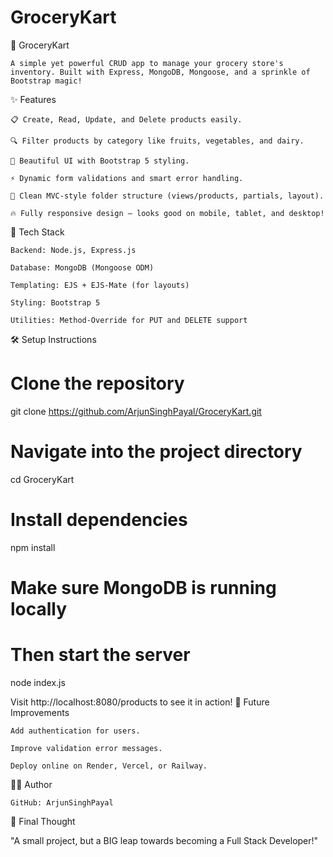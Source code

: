 # GroceryKart

🛒 GroceryKart

    A simple yet powerful CRUD app to manage your grocery store's inventory. Built with Express, MongoDB, Mongoose, and a sprinkle of Bootstrap magic!

✨ Features

    📋 Create, Read, Update, and Delete products easily.

    🔍 Filter products by category like fruits, vegetables, and dairy.

    🎨 Beautiful UI with Bootstrap 5 styling.

    ⚡ Dynamic form validations and smart error handling.

    🧹 Clean MVC-style folder structure (views/products, partials, layout).

    🔥 Fully responsive design — looks good on mobile, tablet, and desktop!

🚀 Tech Stack

    Backend: Node.js, Express.js

    Database: MongoDB (Mongoose ODM)

    Templating: EJS + EJS-Mate (for layouts)

    Styling: Bootstrap 5

    Utilities: Method-Override for PUT and DELETE support

🛠️ Setup Instructions

# Clone the repository

git clone https://github.com/ArjunSinghPayal/GroceryKart.git

# Navigate into the project directory

cd GroceryKart

# Install dependencies

npm install

# Make sure MongoDB is running locally

# Then start the server

node index.js

Visit http://localhost:8080/products to see it in action!
🤔 Future Improvements

    Add authentication for users.

    Improve validation error messages.

    Deploy online on Render, Vercel, or Railway.

🧑‍💻 Author

    GitHub: ArjunSinghPayal

🎯 Final Thought

"A small project, but a BIG leap towards becoming a Full Stack Developer!"
